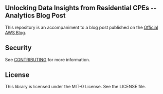 ## Unlocking Data Insights from Residential CPEs -- Analytics Blog Post

This repository is an accompaniment to a blog post published on the [Official AWS Blog](https://aws.amazon.com/blogs/).

## Security

See [CONTRIBUTING](CONTRIBUTING.md#security-issue-notifications) for more information.

## License

This library is licensed under the MIT-0 License. See the LICENSE file.

